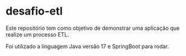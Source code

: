 # desafio-etl
Este repositório tem como objetivo de demonstrar uma aplicação que realize um processo ETL.

Foi utilizado a linguagem Java versão 17 e SpringBoot para rodar.
